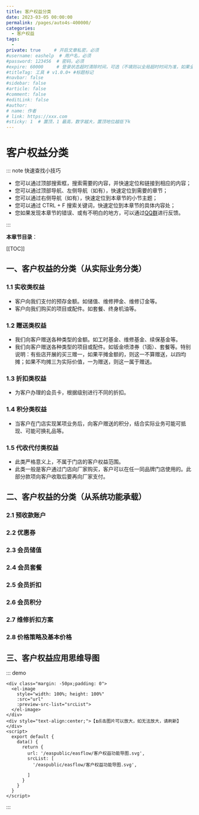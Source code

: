 ```yaml
---
title: 客户权益分类
date: 2023-03-05 00:00:00
permalink: /pages/auto4s-400000/
categories: 
  - 客户权益
tags: 
  - 
private: true     # 开启文章私密，必须
#username: eashelp  # 用户名，必须
#password: 123456  # 密码，必须
#expire: 60000     # 登录状态超时清除时间，可选（不填则以全局超时时间为准，如果全局没有设置，则默认是一天）
#titleTag: 工具 # v1.0.0+ #标题标记
#navbar: false
#sidebar: false
#article: false
#comment: false
#editLink: false
#author:
# name: 作者
# link: https://xxx.com
#sticky: 1  # 置顶，1 最高，数字越大，置顶地位越低下k 
---
```

# 客户权益分类

::: note 快速查找小技巧

- 您可以通过顶部搜索框，搜索需要的内容，并快速定位和链接到相应的内容；
- 您可以通过顶部导航、左侧导航（如有），快速定位到需要的章节；
- 您可以通过右侧导航（如有），快速定位到本章节的小节主题；
- 您可以通过 CTRL + F 搜索关键词，快速定位到本章节的具体内容处；
- 您如果发现本章节的错误、或有不明白的地方，可以通过[QQ群](https://jq.qq.com/?_wv=1027&k=Y6HPvi87)进行反馈。

:::

**本章节目录**：

[[TOC]]

## 一、客户权益的分类（从实际业务分类）

### 1.1 实收类权益

- 客户向我们支付的预存金额。如储值、维修押金、维修订金等。
- 客户向我们购买的项目或配件。如套餐、终身机油等。

### 1.2 赠送类权益

- 我们向客户赠送各种类型的金额。如工时基金、维修基金、续保基金等。
- 我们向客户赠送各种类型的项目或配件。如钣金喷漆券（1面）、套餐等。特别说明：有些店开展的买三赠一，如果平摊金额的，则这一不算赠送，以四均摊；如果不均摊三为实际价值，一为赠送，则这一属于赠送。

### 1.3 折扣类权益

- 为客户办理的会员卡，根据级别进行不同的折扣。

### 1.4 积分类权益

- 当客户在门店实现某项业务后，向客户赠送的积分，结合实际业务可能可抵现、可能可换礼品等。

### 1.5 代收代付类权益

- 此类严格意义上，不属于门店的客户权益范围。
- 此类一般是客户通过门店向厂家购买，客户可以在任一同品牌门店使用的。此部分款项向客户收取后要再向厂家支付。

## 二、客户权益的分类（从系统功能承载）

### 2.1 预收款账户



### 2.2 优惠券



### 2.3 会员储值



### 2.4 会员套餐



### 2.5 会员折扣



### 2.6 会员积分



### 2.7 维修折扣方案



### 2.8 价格策略及基本价格



## 三、客户权益应用思维导图



::: demo

```
<div class="margin: -50px;padding: 0">
  <el-image 
    style="width: 100%; height: 100%"
    :src="url" 
    :preview-src-list="srcList">
  </el-image>
</div>
<div style="text-align:center;">【⏫点击图片可以放大，如无法放大，请刷新】</div>
<script>
  export default {
    data() {
      return {
        url: '/easpublic/easflow/客户权益功能导图.svg',
        srcList: [
          '/easpublic/easflow/客户权益功能导图.svg',
          
        ]
      }
    }
  }
</script>
```

:::